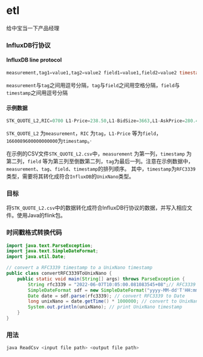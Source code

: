 # etl

给中宝当一下产品经理

### InfluxDB行协议

#### InfluxDB line protocol

```SQL
measurement,tag1=value1,tag2=value2 field1=value1,field2=value2 timestamp
```
`measurement`与`tag`之间用逗号分隔，`tag`与`field`之间用空格分隔，`field`与`timestamp`之间用逗号分隔

#### 示例数据

```SQL
STK_QUOTE_L2,RIC=0700 L1-Price=238.50,L1-BidSize=3663,L1-AskPrice=280.44,L1-AskSize=1818,L2-Price=298.18,L2-BidSize=3743,L2-AskPrice=242.19,L2-AskSize=1826,L3-Price=202.57,L3-BidSize=2359,L3-AskPrice=288.15,L3-AskSize=1716,L4-Price=261.29,L4-BidSize=3727,L4-AskPrice=234.32,L4-AskSize=1741,L5-Price=276.80,L5-BidSize=2601,L5-AskPrice=213.33,L5-AskSize=1292,L6-Price=256.69,L6-BidSize=2597,L6-AskPrice=297.67,L6-AskSize=1249,L7-Price=208.70,L7-BidSize=3335,L7-AskPrice=246.78,L7-AskSize=1916,L8-Price=204.15,L8-BidSize=2262,L8-AskPrice=248.48,L8-AskSize=1053,L9-Price=207.00,L9-BidSize=3518,L9-AskPrice=269.73,L9-AskSize=1642,L10-Price=288.31,L10-BidSize=3087,L10-AskPrice=277.98,L10-AskSize=1559,L11-Price=290.43,L11-BidSize=3876,L11-AskPrice=277.57,L11-AskSize=1962,L12-Price=204.84,L12-BidSize=2534,L12-AskPrice=242.43,L12-AskSize=1434,L13-Price=214.21,L13-BidSize=2227,L13-AskPrice=249.00,L13-AskSize=1673,L14-Price=272.63,L14-BidSize=3231,L14-AskPrice=274.71,L14-AskSize=1860,L15-Price=207.23,L15-BidSize=2426,L15-AskPrice=215.85,L15-AskSize=1284,L16-Price=203.65,L16-BidSize=3798,L16-AskPrice=290.44,L16-AskSize=1360,L17-Price=203.74,L17-BidSize=2582,L17-AskPrice=273.29,L17-AskSize=1654,L18-Price=258.85,L18-BidSize=3933,L18-AskPrice=205.60,L18-AskSize=1890,L19-Price=281.73,L19-BidSize=2394,L19-AskPrice=224.38,L19-AskSize=1905,L20-Price=277.89,L20-BidSize=3865,L20-AskPrice=250.14,L20-AskSize=1709,L21-Price=204.81,L21-BidSize=3373,L21-AskPrice=288.25,L21-AskSize=1865,L22-Price=274.09,L22-BidSize=3180,L22-AskPrice=222.77,L22-AskSize=1711,L23-Price=256.06,L23-BidSize=3230,L23-AskPrice=279.43,L23-AskSize=1892,L24-Price=268.14,L24-BidSize=3853,L24-AskPrice=297.02,L24-AskSize=1731,L25-Price=274.69,L25-BidSize=2916,L25-AskPrice=276.62,L25-AskSize=1622,L26-Price=298.80,L26-BidSize=2820,L26-AskPrice=220.05,L26-AskSize=1593,L27-Price=205.52,L27-BidSize=3392,L27-AskPrice=225.83,L27-AskSize=1332,L28-Price=249.01,L28-BidSize=2054,L28-AskPrice=235.36,L28-AskSize=1535,L29-Price=268.34,L29-BidSize=3652,L29-AskPrice=297.92,L29-AskSize=1879,L30-Price=278.67,L30-BidSize=3636,L30-AskPrice=268.80,L30-AskSize=1102 1660089600000000000
```
`STK_QUOTE_L2` 为`measurement`，`RIC` 为`tag`，`L1-Price` 等为`field`，`1660089600000000000`为`timestamp`。·

在示例的CSV文件`STK_QUOTE_L2.csv`中，`measurement` 为第一列，`timestamp` 为第二列，`field` 等为第三列至倒数第二列，`tag`为最后一列。注意在示例数据中，`measurement`、`tag`、`field`、`timestamp`的排列顺序。
其中，`timestamp`为`RFC3339`类型，需要将其转化成符合`InfluxDB`的`UnixNano`类型。

### 目标

将`STK_QUOTE_L2.csv`中的数据转化成符合InfluxDB行协议的数据，并写入相应文件。使用Java的flink包。


### 时间戳格式转换代码

```java
import java.text.ParseException;
import java.text.SimpleDateFormat;
import java.util.Date;

// convert a RFC3339 timestamp to a UnixNano timestamp
public class convertRFC3339ToUnixNano {
    public static void main(String[] args) throws ParseException {
        String rfc3339 = "2022-06-07T10:05:00.081083545+08";// RFC3339 timestamp
        SimpleDateFormat sdf = new SimpleDateFormat("yyyy-MM-dd'T'HH:mm:ss.SSSSSSSSS'+'08");
        Date date = sdf.parse(rfc3339); // convert RFC3339 to Date
        long unixNano = date.getTime() * 1000000; // convert to UnixNano timestamp
        System.out.println(unixNano); // print UnixNano timestamp
    }
}
```

### 用法

```bash
java ReadCsv <input file path> <output file path>
```